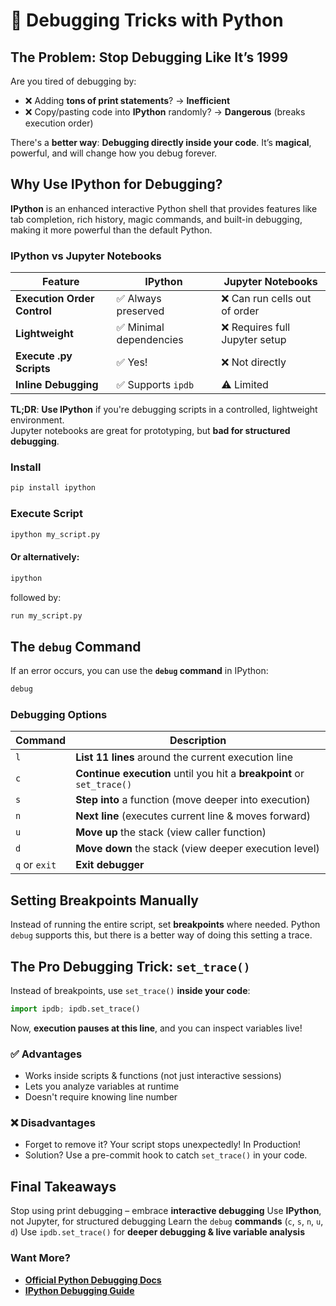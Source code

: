 # 🐍 Debugging Tricks with Python

## The Problem: Stop Debugging Like It’s 1999
Are you tired of debugging by:

- ❌ Adding **tons of print statements**? → **Inefficient**
- ❌ Copy/pasting code into **IPython** randomly? → **Dangerous** (breaks execution order)

There's a **better way**: **Debugging directly inside your code**.
It’s **magical**, powerful, and will change how you debug forever. 

## Why Use **IPython** for Debugging?
**IPython** is an enhanced interactive Python shell that provides features like tab completion, rich history, magic commands, and built-in debugging, making it more powerful than the default Python. 

### **IPython vs Jupyter Notebooks**
| Feature | IPython | Jupyter Notebooks |
|---------|---------|------------------|
| **Execution Order Control** | ✅ Always preserved | ❌ Can run cells out of order |
| **Lightweight** | ✅ Minimal dependencies | ❌ Requires full Jupyter setup |
| **Execute .py Scripts** | ✅ Yes! | ❌ Not directly |
| **Inline Debugging** | ✅ Supports `ipdb` | ⚠️ Limited |

**TL;DR**: **Use IPython** if you're debugging scripts in a controlled, lightweight environment.  
Jupyter notebooks are great for prototyping, but **bad for structured debugging**.

### Install
```bash
pip install ipython
```
### Execute Script
```bash
ipython my_script.py
```
#### Or alternatively:
```bash
ipython
```
followed by:
```bash
run my_script.py
```

## The `debug` Command
If an error occurs, you can use the **`debug` command** in IPython:  
```python
debug
```

### **Debugging Options**
| Command | Description |
|---------|-------------|
| `l` | **List 11 lines** around the current execution line |
| `c` | **Continue execution** until you hit a **breakpoint** or `set_trace()` |
| `s` | **Step into** a function (move deeper into execution) |
| `n` | **Next line** (executes current line & moves forward) |
| `u` | **Move up** the stack (view caller function) |
| `d` | **Move down** the stack (view deeper execution level) |
| `q` or `exit` | **Exit debugger** |


## Setting Breakpoints Manually
Instead of running the entire script, set **breakpoints** where needed. 
Python ``debug`` supports this, but there is a better way of doing this setting a trace.

## **The Pro Debugging Trick: `set_trace()`**
Instead of breakpoints, use `set_trace()` **inside your code**:
```python
import ipdb; ipdb.set_trace()
```
Now, **execution pauses at this line**, and you can inspect variables live!

### ✅ **Advantages**
- Works inside scripts & functions (not just interactive sessions)  
- Lets you analyze variables at runtime 
- Doesn't require knowing line number

### ❌ **Disadvantages**
- Forget to remove it? Your script stops unexpectedly! In Production!
- Solution? Use a pre-commit hook to catch `set_trace()` in your code.

## **Final Takeaways**
Stop using print debugging – embrace **interactive debugging**
Use **IPython**, not Jupyter, for structured debugging
Learn the `debug` **commands** (`c`, `s`, `n`, `u`, `d`)
Use `ipdb.set_trace()` for **deeper debugging & live variable analysis**

### Want More?
- **[Official Python Debugging Docs](https://docs.python.org/3/library/pdb.html)**
- **[IPython Debugging Guide](https://ipython.readthedocs.io/en/stable/interactive/reference.html#debugging)**
